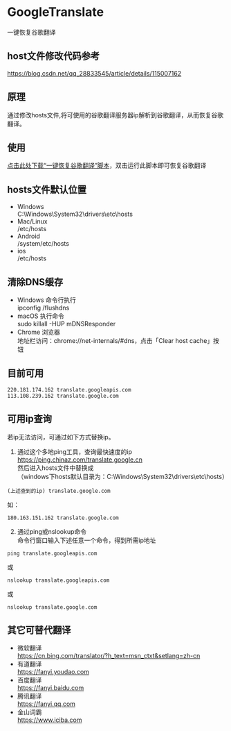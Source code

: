 # GoogleTranslate
一键恢复谷歌翻译

## host文件修改代码参考
https://blog.csdn.net/qq_28833545/article/details/115007162

## 原理
通过修改hosts文件,将可使用的谷歌翻译服务器ip解析到谷歌翻译，从而恢复谷歌翻译。

## 使用
<a href='https://github.com/imoki/GoogleTranslate/releases/download/v1.0.0/GoogleTranslate.bat'>点击此处下载“一键恢复谷歌翻译”脚本</a>，双击运行此脚本即可恢复谷歌翻译  

## hosts文件默认位置
* Windows  
C:\Windows\System32\drivers\etc\hosts
* Mac/Linux  
/etc/hosts
* Android  
/system/etc/hosts
* ios   
/etc/hosts

## 清除DNS缓存
* Windows 命令行执行  
ipconfig /flushdns
* macOS 执行命令  
sudo killall -HUP mDNSResponder
* Chrome 浏览器  
地址栏访问：chrome://net-internals/#dns，点击「Clear host cache」按钮
 
## 目前可用
```
220.181.174.162 translate.googleapis.com
113.108.239.162 translate.google.com
```

## 可用ip查询
若ip无法访问，可通过如下方式替换ip。  
1. 通过这个多地ping工具，查询最快速度的ip  
https://ping.chinaz.com/translate.google.cn  
然后进入hosts文件中替换成  
（windows下hosts默认目录为：C:\Windows\System32\drivers\etc\hosts）
```
(上述查到的ip) translate.google.com
```
如：
```
180.163.151.162 translate.google.com
```  

2. 通过ping或nslookup命令  
命令行窗口输入下述任意一个命令，得到所需ip地址
```
ping translate.googleapis.com
```
或
```
nslookup translate.googleapis.com
```
或
```
nslookup translate.google.com
```

## 其它可替代翻译
* 微软翻译  
https://cn.bing.com/translator/?h_text=msn_ctxt&setlang=zh-cn  
* 有道翻译  
https://fanyi.youdao.com  
* 百度翻译  
https://fanyi.baidu.com  
* 腾讯翻译  
https://fanyi.qq.com  
* 金山词霸  
https://www.iciba.com  

